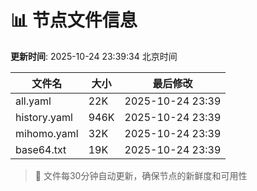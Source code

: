 # 📊 节点文件信息

**更新时间**: 2025-10-24 23:39:34 北京时间

| 文件名 | 大小 | 最后修改 |
|--------|------|----------|
| all.yaml | 22K | 2025-10-24 23:39 |
| history.yaml | 946K | 2025-10-24 23:39 |
| mihomo.yaml | 32K | 2025-10-24 23:39 |
| base64.txt | 19K | 2025-10-24 23:39 |

> 🔄 文件每30分钟自动更新，确保节点的新鲜度和可用性
